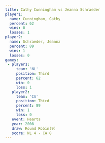 ```yaml
---
title: Cathy Cunningham vs Jeanna Schraeder
player1:                 
  name: Cunningham, Cathy
  percent: 62            
  wins: 0                
  losses: 1              
player2:                 
  name: Schraeder, Jeanna
  percent: 89            
  wins: 1                
  losses: 0              
games:
 - player1:         
     team: 'NL'     
     position: Third
     percent: 62    
     win: 0         
     loss: 1        
   player2:         
     team: 'CA'     
     position: Third
     percent: 89    
     win: 1         
     loss: 0        
   event: Hearts       
   year: 2008          
   draw: Round Robin(9)
   score: NL 4 - CA 8  
---
```

